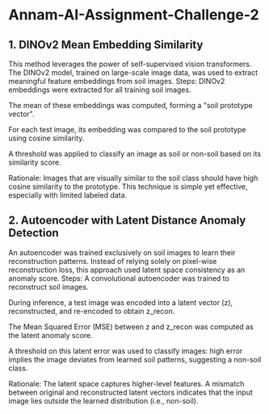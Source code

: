 # Annam-AI-Assignment-Challenge-2

## 1. DINOv2 Mean Embedding Similarity
This method leverages the power of self-supervised vision transformers. The DINOv2 model, trained on large-scale image data, was used to extract meaningful feature embeddings from soil images.
Steps:
DINOv2 embeddings were extracted for all training soil images.


The mean of these embeddings was computed, forming a "soil prototype vector".


For each test image, its embedding was compared to the soil prototype using cosine similarity.


A threshold was applied to classify an image as soil or non-soil based on its similarity score.


Rationale:
 Images that are visually similar to the soil class should have high cosine similarity to the prototype. This technique is simple yet effective, especially with limited labeled data.
 
## 2. Autoencoder with Latent Distance Anomaly Detection
An autoencoder was trained exclusively on soil images to learn their reconstruction patterns. Instead of relying solely on pixel-wise reconstruction loss, this approach used latent space consistency as an anomaly score.
Steps:
A convolutional autoencoder was trained to reconstruct soil images.


During inference, a test image was encoded into a latent vector (z), reconstructed, and re-encoded to obtain z_recon.


The Mean Squared Error (MSE) between z and z_recon was computed as the latent anomaly score.


A threshold on this latent error was used to classify images: high error implies the image deviates from learned soil patterns, suggesting a non-soil class.


Rationale:
 The latent space captures higher-level features. A mismatch between original and reconstructed latent vectors indicates that the input image lies outside the learned distribution (i.e., non-soil).
